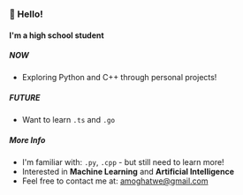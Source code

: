 ### 👋 Hello! 

#### I'm a high school student

##### NOW

- Exploring Python and C++ through personal projects!

##### FUTURE

- Want to learn `.ts` and `.go` 

##### More Info

- I'm familiar with: `.py`, `.cpp` - but still need to learn more! 
- Interested in **Machine Learning** and **Artificial Intelligence** 
- Feel free to contact me at: [amoghatwe@gmail.com](mailto:amoghatwe@gmail.com)

<!---
amoghatwe/amoghatwe is a ✨ special ✨ repository because its `README.md` (this file) appears on your GitHub profile.
You can click the Preview link to take a look at your changes.
--->
